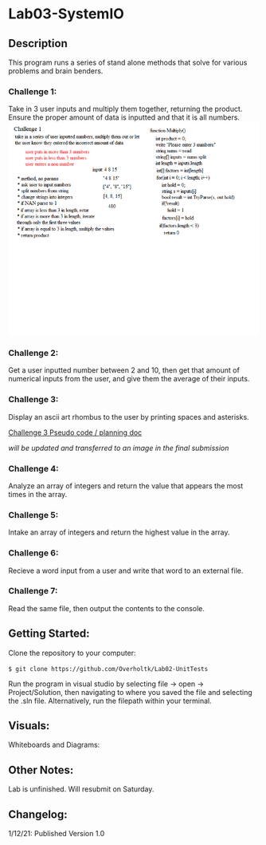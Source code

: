# Lab03-SystemIO

## Description
This program runs a series of stand alone methods that solve for various problems and brain benders. 

### Challenge 1:
Take in 3 user inputs and multiply them together, returning the product. Ensure the proper amount of data is inputted and that it is all numbers.
![Challenge 1 Whiteboard](https://github.com/Overholtk/Lab03-SystemIO/blob/KOverholt-LAB03/assets/Challenge1.png)

### Challenge 2:
Get a user inputted number between 2 and 10, then get that amount of numerical inputs from the user, and give them the average of their inputs. 

### Challenge 3:
Display an ascii art rhombus to the user by printing spaces and asterisks.

[Challenge 3 Pseudo code / planning doc](https://github.com/Overholtk/Lab03-SystemIO/blob/KOverholt-LAB03/assets/challenge3pseudo.txt)

  *will be updated and transferred to an image in the final submission*

### Challenge 4:
Analyze an array of integers and return the value that appears the most times in the array.

### Challenge 5:
Intake an array of integers and return the highest value in the array.

### Challenge 6:
Recieve a word input from a user and write that word to an external file.

### Challenge 7:
Read the same file, then output the contents to the console.

## Getting Started:
Clone the repository to your computer:

`$ git clone https://github.com/Overholtk/Lab02-UnitTests`

Run the program in visual studio by selecting file -> open -> Project/Solution, then navigating to where you saved the file and selecting the .sln file. Alternatively, run the filepath within your terminal.

## Visuals:

Whiteboards and Diagrams:

## Other Notes:
Lab is unfinished. Will resubmit on Saturday.

## Changelog:
1/12/21: Published Version 1.0

